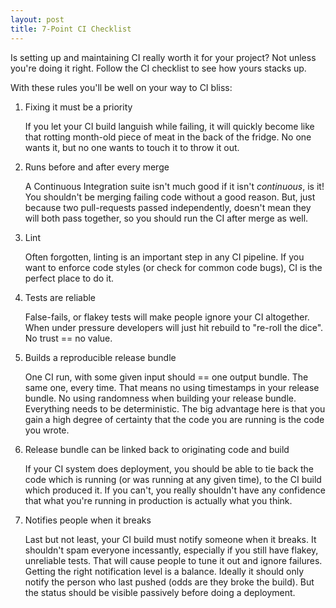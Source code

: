 ```yaml
---
layout: post
title: 7-Point CI Checklist
---
```


Is setting up and maintaining CI really worth it for your project? Not
unless you're doing it right. Follow the CI checklist to see how yours
stacks up.

With these rules you'll be well on your way to CI bliss:

1. Fixing it must be a priority

   If you let your CI build languish while failing, it will quickly
become like that rotting month-old piece of meat in the back of the
fridge. No one wants it, but no one wants to touch it to throw it out.


2. Runs before and after every merge

   A Continuous Integration suite isn't much good if it isn't
*continuous*, is it! You shouldn't be merging failing code without a
good reason. But, just because two pull-requests passed independently,
doesn't mean they will both pass together, so you should run the CI
after merge as well.


3. Lint

   Often forgotten, linting is an important step in any CI pipeline. If
you want to enforce code styles (or check for common code bugs), CI is
the perfect place to do it.


4. Tests are reliable

   False-fails, or flakey tests will make people ignore your CI
altogether. When under pressure developers will just hit rebuild to
"re-roll the dice". No trust == no value.


5. Builds a reproducible release bundle

   One CI run, with some given input should == one output bundle. The
same one, every time. That means no using timestamps in your release
bundle. No using randomness when building your release bundle.
Everything needs to be deterministic. The big advantage here is that
you gain a high degree of certainty that the code you are running is
the code you wrote.


6. Release bundle can be linked back to originating code and build

   If your CI system does deployment, you should be able to tie back the
code which is running (or was running at any given time), to the CI
build which produced it. If you can't, you really shouldn't have any
confidence that what you're running in production is actually what you
think.


7. Notifies people when it breaks

   Last but not least, your CI build must notify someone when it breaks.
It shouldn't spam everyone incessantly, especially if you still have
flakey, unreliable tests. That will cause people to tune it out and
ignore failures. Getting the right notification level is a balance.
Ideally it should only notify the person who last pushed (odds are
they broke the build). But the status should be visible passively
before doing a deployment.

